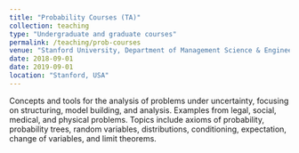 ```yaml
---
title: "Probability Courses (TA)"
collection: teaching
type: "Undergraduate and graduate courses"
permalink: /teaching/prob-courses
venue: "Stanford University, Department of Management Science & Engineering"
date: 2018-09-01
date: 2019-09-01
location: "Stanford, USA"
---
```


Concepts and tools for the analysis of problems under uncertainty, focusing on structuring, model building, and analysis. Examples from legal, social, medical, and physical problems. Topics include axioms of probability, probability trees, random variables, distributions, conditioning, expectation, change of variables, and limit theorems. 